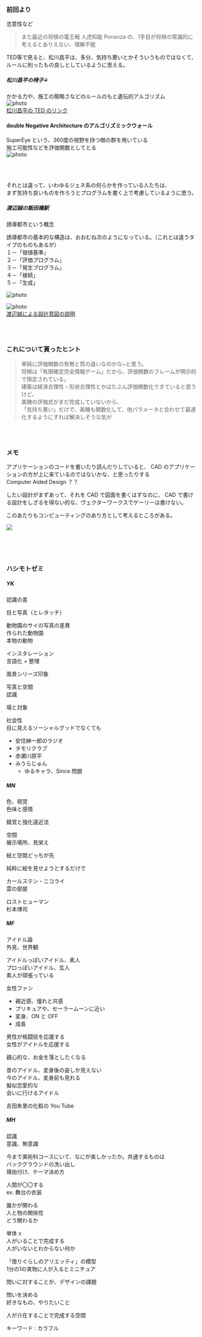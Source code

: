 ### 前回より
恣意性など

> また最近の将棋の電王戦
人虎知能 Ponanza の、1手目が将棋の常識的に考えるとありえない、理解不能  


TED等で見ると、松川昌平は、多分、気持ち悪いとかそういうものではなくて、ルールに則ったもの良しとしているように思える。  

##### 松川昌平の椅子↓  
かかる力や、施工の簡略さなどのルールのもと遺伝的アルゴリズム  
![photo](photo/Matsukawa-01.png)  
[松川昌平の TED のリンク](https://www.youtube.com/watch?v=tUaNzc2Ht4g)  

#### double Negative Architecture のアルゴリズミックウォール  
SuperEye という、360度の視野を持つ眼の群を用いている  
施工可能性などを評価関数としてとる  
![photo](photo/Resize-dNA-01.jpg)  


&nbsp;  
&nbsp;  


それとは違って、いわゆるジェネ系の何らかを作っている人たちは、  
まず気持ち良いものを作ろうとプログラムを書く上で考慮しているように思う。  


##### 渡辺誠の飯田橋駅  
誘導都市という概念  
>
誘導都市の基本的な構造は、おおむね次のようになっている。（これとは違うタイプのものもあるが）  
１－「価値基準」  
２－「評価プログラム」  
３－「発生プログラム」  
４－「接続」  
５－「生成」  

![photo](photo/Watanabe-01.jpg)  

![photo](photo/Watanabe-02.jpg)  
[渡辺誠による設計意図の説明](http://www.makoto-architect.com/subway/subway_Ja3.html)  





&nbsp;  
&nbsp;  

### これについて貰ったヒント  

>単純に評価関数の有無と質の違いなのかな~と思う。  
将棋は「有限確定完全情報ゲーム」だから、評価関数のフレームが明示的で限定されている。  
建築は経済合理性・形状合理性とかはたぶん評価関数化できていると思うけど、  
美醜の評価式がまだ完成していないから、  
「気持ち悪い」だけで、美醜も関数化して、他パラメータと合わせて最適化するようにすれば解決しそうな気が


&nbsp;  
&nbsp;  



### メモ  
アプリケーションのコードを書いたり読んだりしていると、 CAD のアプリケーションの方が上に来ているのではないかな、と思ったりする  
Computer Aided Design ？？  

したい設計がまずあって、それを CAD で図面を書くはずなのに、 CAD で書ける設計をしざるを得ない的な、ヴェクターワークスでゲーリーは書けない。  

このあたりもコンピューティングのあり方として考えるところがある。  

[![](http://img.youtube.com/vi/1gmkJqW0WFQ/0.jpg)](https://www.youtube.com/watch?v=1gmkJqW0WFQ)


&nbsp;  
&nbsp;  
&nbsp;  

### ハシモトゼミ  

##### YK  

認識の差  

目と写真（とレタッチ）  

動物園のサイの写真の差異  
作られた動物園  
本物の動物  

インスタレーション  
言語化 + 整理  

風景シリーズ印象

写真と空間  
認識  

場と対象  

社会性  
目に見えるソーシャルグッドでなくても  
- 安住紳一郎のラジオ  
- タモリクラブ  
- 赤瀬川原平  
- みうらじゅん  
  - ゆるキャラ、Since 問題  



##### MN  

色、視覚  
色味と感情  

錯覚と強化遠近法  

空間  
展示場所、見栄え  

絵と空間どっちが先  

純粋に絵を見せようとするだけで  

カールステン・ニコライ  
雲の部屋  

ロストヒューマン  
杉本博司  



##### MF  

アイドル論  
外見、世界観  

アイドルっぽいアイドル、素人  
プロっぽいアイドル、玄人  
素人が頑張っている  

女性ファン  
- 親近感、憧れと共感  
- プリキュアや、セーラームーンに近い  
- 変身、ON と OFF  
- 成長  

男性が格闘技を応援する  
女性がアイドルを応援する  

親心的な、お金を落としたくなる  

昔のアイドル、変身後の姿しか見えない  
今のアイドル、変身前も見れる  
擬似恋愛的な  
会いに行けるアイドル

吉田朱里の化粧の You Tube  



##### MH

認識  
意識、無意識  

今まで美術科コースにいて、なにが楽しかったか。共通するものは  
バックグラウンドの洗い出し  
理由付け、テーマ決め方  

人間が〇〇する  
ex. 舞台の衣装  

誰かが関わる  
人と物の関係性  
どう関わるか  

単体 x  
人がいることで完成する  
人がいないとわからない何か  

「借りぐらしのアリエッティ」の模型  
1分の1の実物に人が入るとミニチュア  

問いに対することが、デザインの課題  

問いを決める  
好きなもの、やりたいこと  

人が介在することで完成する空間  

キーワード : カラフル